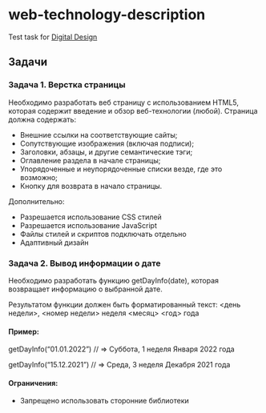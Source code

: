 # web-technology-description
Test task for [Digital Design](https://digdes.ru/it-university/courses/front-end-development)
## Задачи
### Задача 1. Верстка страницы
Необходимо разработать веб страницу с использованием HTML5, которая содержит введение и
обзор веб-технологии (любой).
Страница должна содержать:
- Внешние ссылки на соответствующие сайты;
- Сопутствующие изображения (включая подписи);
- Заголовки, абзацы, и другие семантические тэги;
- Оглавление раздела в начале страницы;
- Упорядоченные и неупорядоченные списки везде, где это возможно;
- Кнопку для возврата в начало страницы.

Дополнительно:
- Разрешается использование CSS cтилей
- Разрешается использование JavaScript
- Файлы стилей и скриптов подключать отдельно
- Адаптивный дизайн

### Задача 2. Вывод информации о дате
Необходимо разработать функцию getDayInfo(date), которая возвращает информацию о выбранной дате.

Результатом функции должен быть форматированный текст:
&lt;день недели&gt;, &lt;номер недели&gt; неделя &lt;месяц&gt; &lt;год&gt; года

#### Пример:
getDayInfo(“01.01.2022”) // =&gt; Суббота, 1 неделя Января 2022 года

getDayInfo(“15.12.2021”) // =&gt; Среда, 3 неделя Декабря 2021 года

#### Ограничения:
- Запрещено использовать сторонние библиотеки
